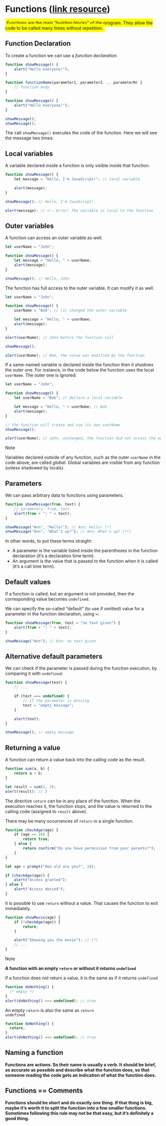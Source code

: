 # **Functions** ([link resource](https://javascript.info/function-basics))

<span style="background-color:yellow;padding:5px">Functions are the main “building blocks” of the program. They allow the code to be called many times without repetition.</span>

## **Function Declaration**

To create a function we can use a _function declaration._

```javascript
function showMessage() {
	alert("Hello everyone!");
}
```

```javascript
function functionName(parameter1, parameter2, ...parameterN) {
	// function body
}
```

```javascript
function showMessage() {
	alert("Hello everyone!");
}

showMessage();
showMessage();
```

The call <code>showMessage()</code> executes the code of the function. Here we will see the message two times.

## **Local variables**

A variable declared inside a function is only visible inside that function.

```javascript
function showMessage() {
	let message = "Hello, I'm JavaScript!"; // local variable

	alert(message);
}

showMessage(); // Hello, I'm JavaScript!

alert(message); // <-- Error! The variable is local to the function
```

## **Outer variables**

A function can access an outer variable as well.

```javascript
let userName = "John";

function showMessage() {
	let message = "Hello, " + userName;
	alert(message);
}

showMessage(); // Hello, John
```

The function has full access to the outer variable. It can modify it as well.

```javascript
let userName = "John";

function showMessage() {
	userName = "Bob"; // (1) changed the outer variable

	let message = "Hello, " + userName;
	alert(message);
}

alert(userName); // John before the function call

showMessage();

alert(userName); // Bob, the value was modified by the function
```

If a same-named variable is declared inside the function then it _shadows_ the outer one. For instance, in the code below the function uses the local <code>userName</code>. The outer one is ignored:

```javascript
let userName = "John";

function showMessage() {
	let userName = "Bob"; // declare a local variable

	let message = "Hello, " + userName; // Bob
	alert(message);
}

// the function will create and use its own userName
showMessage();

alert(userName); // John, unchanged, the function did not access the outer variable
```

> [!NOTE]
> Variables declared outside of any function, such as the outer <code>userName</code> in the code above, are called _global_.
> Global variables are visible from any function (unless shadowed by locals).

## **Parameters**

We can pass arbitrary data to functions using parameters.

```javascript
function showMessage(from, text) {
	// parameters: from, text
	alert(from + ": " + text);
}

showMessage("Ann", "Hello!"); // Ann: Hello! (*)
showMessage("Ann", "What's up?"); // Ann: What's up? (**)
```

In other words, to put these terms straight:

-   A parameter is the variable listed inside the parentheses in the function declaration (it’s a declaration time term).
-   An argument is the value that is passed to the function when it is called (it’s a call time term).

## **Default values**

If a function is called, but an argument is not provided, then the corresponding value becomes <code>undefined</code>.

We can specify the so-called “default” (to use if omitted) value for a parameter in the function declaration, using <code>=</code>:

```javascript
function showMessage(from, text = "no text given") {
	alert(from + ": " + text);
}

showMessage("Ann"); // Ann: no text given
```

## **Alternative default parameters**

We can check if the parameter is passed during the function execution, by comparing it with <code>undefined</code>:

```javascript
function showMessage(text) {
	// ...

	if (text === undefined) {
		// if the parameter is missing
		text = "empty message";
	}

	alert(text);
}

showMessage(); // empty message
```

## **Returning a value**

A function can return a value back into the calling code as the result.

```javascript
function sum(a, b) {
	return a + b;
}

let result = sum(1, 2);
alert(result); // 3
```

The directive <code>return</code> can be in any place of the function. When the execution reaches it, the function stops, and the value is returned to the calling code (assigned to <code>result</code> above).

There may be many occurrences of <code>return</code> in a single function.

```javascript
function checkAge(age) {
	if (age >= 18) {
		return true;
	} else {
		return confirm("Do you have permission from your parents?");
	}
}

let age = prompt("How old are you?", 18);

if (checkAge(age)) {
	alert("Access granted");
} else {
	alert("Access denied");
}
```

It is possible to use <code>return</code> without a value. That causes the function to exit immediately.

```javascript
function showMovie(age) {
	if (!checkAge(age)) {
		return;
	}

	alert("Showing you the movie"); // (*)
	// ...
}
```

> [!NOTE]
>
> **A function with an empty <code>return</code> or without it returns <code>undefined</code>**
>
> If a function does not return a value, it is the same as if it returns <code>undefined</code>
>
> ```javascript
> function doNothing() {
> 	/* empty */
> }
> alert(doNothing() === undefined); // true
> ```
>
> An empty <code>return</code> is also the same as <code>return undefined</code>
>
> ```javascript
> function doNothing() {
> 	return;
> }
> alert(doNothing() === undefined); // true
> ```

## **Naming a function**

<strong>Functions are actions. So their name is usually a verb. It should be brief, as accurate as possible and describe what the function does, so that someone reading the code gets an indication of what the function does.</strong>

## **Functions == Comments**

<strong>
    Functions should be short and do exactly one thing. If that thing is big, maybe it’s worth it to split the function into a few smaller functions. Sometimes following this rule may not be that easy, but it’s definitely a good thing.
</strong>
